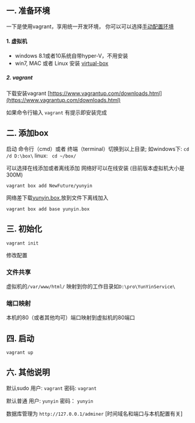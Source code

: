 ## 一. 准备环境

一下是使用vagrant，享用统一开发环境，
你可以可以选择[手动配置环境](./install.md)

#### 1. 虚拟机

* windows 8.1或者10系统自带hyper-V，不用安装
* win7, MAC 或者 Linux 安装 [virtual-box](https://www.virtualbox.org/wiki/Downloads)

##### 2. vagrant
下载安装vagrant
[https://www.vagrantup.com/downloads.html](https://www.vagrantup.com/downloads.html)

如果命令行输入 `vagrant` 有提示即安装完成



##  二. 添加box

启动 命令行（cmd）或者 终端（terminal）切换到以上目录;
如windows下: `cd /d D:\box\`  linux: ` cd ~/box/`

可以选择在线添加或者离线添加
网络好可以在线安装 (目前版本虚拟机大小是300M)
```
vagrant box add NewFuture/yunyin 
```
网络差下载[yunyin.box](http://pan.baidu.com/s/1bnGz4J1),放到文件下离线加入 
```
vagrant box add base yunyin.box
```


## 三. 初始化

```
vagrant init
```
修改配置

### 文件共享

虚拟机的`/var/www/html/` 映射到你的工作目录如`D:\pro\YunYinService\`

### 端口映射
本机的80（或者其他均可）端口映射到虚拟机的80端口

## 四. 启动

```
vagrant up
```


##

## 六. 其他说明

默认sudo 用户: `vagrant` 密码: `vagrant`

默认普通 用户: `yunyin`  密码： `yunyin` 

数据库管理为 `http://127.0.0.1/adminer` [时间域名和端口与本机配置有关]